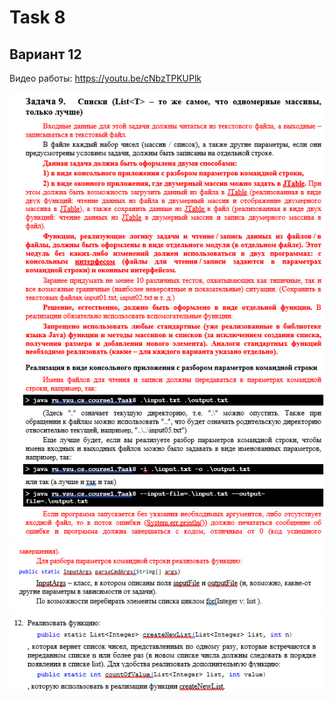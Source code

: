 # Task 8
## Вариант 12
Видео работы: https://youtu.be/cNbzTPKUPlk

![img.png](img.png)
![img_1.png](img_1.png)
![img_2.png](img_2.png)
